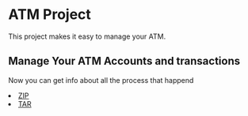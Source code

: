 # ATM Project
This project makes it easy to manage your ATM.
## Manage Your ATM Accounts and transactions
Now you can get info about all the process that happend
<li class="downloads"><a href="{{ site.github.zip_url }}">ZIP</a></li>
<li class="downloads"><a href="{{ site.github.tar_url }}">TAR</a></li>
